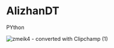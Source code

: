 # AlizhanDT
PYthon
 
 
 
 ![zmeik4 - converted with Clipchamp (1)](https://user-images.githubusercontent.com/66683482/87163698-95865a00-c2e9-11ea-9806-3a8504d2d5d5.gif)
